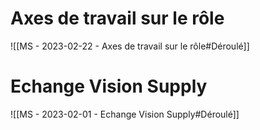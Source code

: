 # Axes de travail sur le rôle
![[MS - 2023-02-22 - Axes de travail sur le rôle#Déroulé]]

# Echange Vision Supply

![[MS -  2023-02-01 - Echange Vision Supply#Déroulé]]


